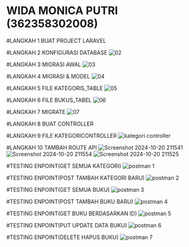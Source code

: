 # WIDA MONICA PUTRI (362358302008)

#LANGKAH 1 BUAT PROJECT LARAVEL

#LANGKAH 2 KONFIGURASI DATABASE 
![02  ](https://github.com/user-attachments/assets/2548f947-c0b7-41f8-b0a6-f266531415c0)

#LANGKAH 3 MIGRASI AWAL
![03](https://github.com/user-attachments/assets/09cb0ecc-7804-4546-9d2d-ae82ae835a44)

#LANGKAH 4 MIGRASI & MODEL
![04](https://github.com/user-attachments/assets/4e5bc918-4ba2-4628-8f1b-7c6540f3b05a)

#LANGKAH 5 FILE KATEGORIS_TABLE
![05](https://github.com/user-attachments/assets/30b34a97-6b32-4bc1-962f-cbbb7364998e)

#LANGKAH 6 FILE BUKUS_TABEL
![06](https://github.com/user-attachments/assets/eb2e5cca-9b02-45be-8c9e-507b3e8ce37d)

#LANGKAH 7 MIGRATE
![07](https://github.com/user-attachments/assets/e5656cc6-73a7-4999-9d64-924ae374a54b)

#LANGKAH 8 BUAT CONTROLLER

#LANGKAH 9 FILE KATEGORICONTROLLER
![kategori controller](https://github.com/user-attachments/assets/2daec003-07bf-47c1-8680-5298102fe0fe)

#LANGKAH 10 TAMBAH ROUTE API
![Screenshot 2024-10-20 211541](https://github.com/user-attachments/assets/7818b73b-e151-45d8-8f21-fb8ae1ad1626)
![Screenshot 2024-10-20 211554](https://github.com/user-attachments/assets/7030ec00-f94b-4cdc-a044-89562a513603)
![Screenshot 2024-10-20 211525](https://github.com/user-attachments/assets/6c548a4c-d90d-44c8-892f-1ddcad803cac)

#TESTING ENPOINT(GET SEMUA KATEGORI)
![postman 1](https://github.com/user-attachments/assets/02fd29dc-9ea0-4f07-b278-39b8ba906e40)

#TESTING ENPOINT(POST TAMBAH KATEGORI BARU)
![postman 2](https://github.com/user-attachments/assets/39b794f6-0239-4c2e-8c97-d400f809b122)

#TESTING ENPOINT(GET SEMUA BUKU)
![postman 3](https://github.com/user-attachments/assets/b01d7f9c-7fb8-43a3-ac08-ca84dbcc4fb7)

#TESTING ENPOINT(POST TAMBAH BUKU BARU)
![postman 4](https://github.com/user-attachments/assets/a73c48a5-b86f-4d2b-b8e2-cbfccffc174b)

#TESTING ENPOINT(GET BUKU BERDASARKAN ID)
![postman 5](https://github.com/user-attachments/assets/bd45ee53-ad6c-47a8-8fcb-75bede02a5fc)

#TESTING ENPOINT(PUT UPDATE DATA BUKU)
![postman 6](https://github.com/user-attachments/assets/4f248747-7c14-49e7-a6b1-2a862aec0bc3)

#TESTING ENPOINT(DELETE HAPUS BUKU)
![postman 7](https://github.com/user-attachments/assets/ea5a8eae-d39a-4d09-8018-5e86b21f94cb)


